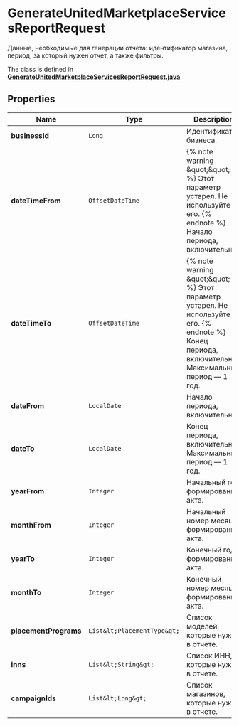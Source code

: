 

# GenerateUnitedMarketplaceServicesReportRequest

Данные, необходимые для генерации отчета: идентификатор магазина, период, за который нужен отчет, а также фильтры. 

The class is defined in **[GenerateUnitedMarketplaceServicesReportRequest.java](../../src/main/java/org/openapitools/model/GenerateUnitedMarketplaceServicesReportRequest.java)**

## Properties

Name | Type | Description | Notes
------------ | ------------- | ------------- | -------------
**businessId** | `Long` | Идентификатор бизнеса. | 
**dateTimeFrom** | `OffsetDateTime` | {% note warning \&quot;\&quot; %}  Этот параметр устарел. Не используйте его.  {% endnote %}  Начало периода, включительно.  |  [optional property]
**dateTimeTo** | `OffsetDateTime` | {% note warning \&quot;\&quot; %}  Этот параметр устарел. Не используйте его.  {% endnote %}  Конец периода, включительно. Максимальный период — 1 год.  |  [optional property]
**dateFrom** | `LocalDate` | Начало периода, включительно. |  [optional property]
**dateTo** | `LocalDate` | Конец периода, включительно. Максимальный период — 1 год. |  [optional property]
**yearFrom** | `Integer` | Начальный год формирования акта. |  [optional property]
**monthFrom** | `Integer` | Начальный номер месяца формирования акта. |  [optional property]
**yearTo** | `Integer` | Конечный год формирования акта. |  [optional property]
**monthTo** | `Integer` | Конечный номер месяца формирования акта. |  [optional property]
**placementPrograms** | `List&lt;PlacementType&gt;` | Список моделей, которые нужны в отчете.  |  [optional property]
**inns** | `List&lt;String&gt;` | Список ИНН, которые нужны в отчете. |  [optional property]
**campaignIds** | `List&lt;Long&gt;` | Список магазинов, которые нужны в отчете. |  [optional property]














